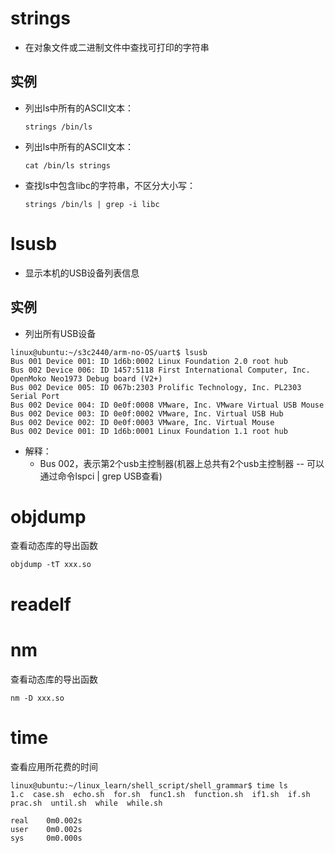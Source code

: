 # strings 
- 在对象文件或二进制文件中查找可打印的字符串

## 实例
- 列出ls中所有的ASCII文本：

  ```shell
  strings /bin/ls
  ```
  
- 列出ls中所有的ASCII文本：

  ```shell
  cat /bin/ls strings
  ```

- 查找ls中包含libc的字符串，不区分大小写：

  ```shell
  strings /bin/ls | grep -i libc
  ```

# lsusb

- 显示本机的USB设备列表信息

## 实例

- 列出所有USB设备

```shell
linux@ubuntu:~/s3c2440/arm-no-OS/uart$ lsusb
Bus 001 Device 001: ID 1d6b:0002 Linux Foundation 2.0 root hub
Bus 002 Device 006: ID 1457:5118 First International Computer, Inc. OpenMoko Neo1973 Debug board (V2+)
Bus 002 Device 005: ID 067b:2303 Prolific Technology, Inc. PL2303 Serial Port
Bus 002 Device 004: ID 0e0f:0008 VMware, Inc. VMware Virtual USB Mouse
Bus 002 Device 003: ID 0e0f:0002 VMware, Inc. Virtual USB Hub
Bus 002 Device 002: ID 0e0f:0003 VMware, Inc. Virtual Mouse
Bus 002 Device 001: ID 1d6b:0001 Linux Foundation 1.1 root hub

```

- 解释：
  - Bus 002，表示第2个usb主控制器(机器上总共有2个usb主控制器 -- 可以通过命令lspci | grep USB查看)

# objdump

查看动态库的导出函数

```shell
objdump -tT xxx.so
```

# readelf

# nm

查看动态库的导出函数

```shell
nm -D xxx.so
```



# time

查看应用所花费的时间

```shell
linux@ubuntu:~/linux_learn/shell_script/shell_grammar$ time ls
1.c  case.sh  echo.sh  for.sh  func1.sh  function.sh  if1.sh  if.sh  prac.sh  until.sh  while  while.sh

real    0m0.002s
user    0m0.002s
sys     0m0.000s
```

